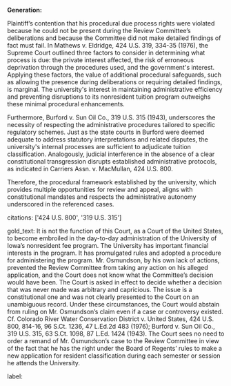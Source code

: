**Generation:**

Plaintiff’s contention that his procedural due process rights were violated because he could not be present during the Review Committee’s deliberations and because the Committee did not make detailed findings of fact must fail. In Mathews v. Eldridge, 424 U.S. 319, 334-35 (1976), the Supreme Court outlined three factors to consider in determining what process is due: the private interest affected, the risk of erroneous deprivation through the procedures used, and the government's interest. Applying these factors, the value of additional procedural safeguards, such as allowing the presence during deliberations or requiring detailed findings, is marginal. The university's interest in maintaining administrative efficiency and preventing disruptions to its nonresident tuition program outweighs these minimal procedural enhancements.

Furthermore, Burford v. Sun Oil Co., 319 U.S. 315 (1943), underscores the necessity of respecting the administrative procedures tailored to specific regulatory schemes. Just as the state courts in Burford were deemed adequate to address statutory interpretations and related disputes, the university's internal processes are sufficient to adjudicate tuition classification. Analogously, judicial interference in the absence of a clear constitutional transgression disrupts established administrative protocols, as indicated in Carriers Assn. v. MacMullan, 424 U.S. 800.

Therefore, the procedural framework established by the university, which provides multiple opportunities for review and appeal, aligns with constitutional mandates and respects the administrative autonomy underscored in the referenced cases.

citations: ['424 U.S. 800', '319 U.S. 315']

gold_text: It is not the function of this Court, as a Court of the United States, to become embroiled in the day-to-day administration of the University of Iowa’s nonresident fee program. The University has important financial interests in the program. It has promulgated rules and adopted a procedure for administering the program. Mr. Osmundson, by his own lack of actions, prevented the Review Committee from taking any action on his alleged application, and the Court does not know what the Committee’s decision would have been. The Court is asked in effect to decide whether a decision that was never made was arbitrary and capricious. The issue is a constitutional one and was not clearly presented to the Court on an unambiguous record. Under these circumstances, the Court would abstain from ruling on Mr. Osmundson’s claim even if a case or controversy existed. Cf. Colorado River Water Conservation District v. United States, 424 U.S. 800, 814-16, 96 S.Ct. 1236, 47 L.Ed.2d 483 (1976); Burford v. Sun Oil Co., 319 U.S. 315, 63 S.Ct. 1098, 87 L.Ed. 1424 (1943). The Court sees no need to order a remand of Mr. Osmundson’s case to the Review Committee in view of the fact that he has the right under the Board of Regents’ rules to make a new application for resident classification during each semester or session he attends the University.

label: 